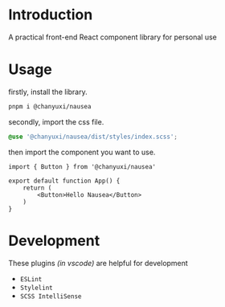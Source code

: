 # Introduction

A practical front-end React component library for personal use

# Usage

firstly, install the library.

```bash
pnpm i @chanyuxi/nausea
```

secondly, import the css file.

```scss
@use '@chanyuxi/nausea/dist/styles/index.scss';
```

then import the component you want to use.

```tsx
import { Button } from '@chanyuxi/nausea'

export default function App() {
    return (
        <Button>Hello Nausea</Button>
    )
}
```

# Development

These plugins *(in vscode)* are helpful for development

- `ESLint`
- `Stylelint`
- `SCSS IntelliSense`
